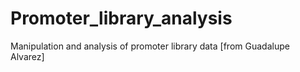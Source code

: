 # Promoter_library_analysis
Manipulation and analysis of promoter library data [from Guadalupe Alvarez]
